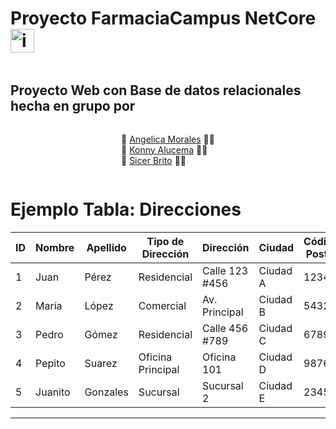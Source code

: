 <div style="display: flex; justify-content: center;">

# Proyecto FarmaciaCampus NetCore <img src="https://api.nuget.org/v3-flatcontainer/microsoft.entityframeworkcore/8.0.0-preview.6.23329.4/icon" alt="img" style="width: 38px;">
</div>
<div style="display: flex; justify-content: center;">

## Proyecto Web con Base de datos relacionales hecha en grupo por   

</div>
<div style="display: flex; justify-content: center;">

💜 [Angelica Morales](https://github.com/soymariam10) 🧑‍💻  
💚 [Konny Alucema](https://github.com/konnylisethalucematorresCAMPUS) 🧑‍💻  
🖤 [Sicer Brito](https://github.com/SicerBrito) 🧑‍💻  


</div>


# Ejemplo Tabla: Direcciones

| ID   | Nombre         | Apellido       | Tipo de Dirección | Dirección       | Ciudad         | Código Postal | País           | Teléfono        | Correo Electrónico   |
|------|----------------|----------------|-------------------|-----------------|----------------|---------------|----------------|-----------------|----------------------|
| 1    | Juan           | Pérez          | Residencial       | Calle 123 #456  | Ciudad A       | 12345         | País A         | +1234567890     | juan@example.com     |
| 2    | María          | López          | Comercial         | Av. Principal   | Ciudad B       | 54321         | País B         | +9876543210     | maria@example.com    |
| 3    | Pedro          | Gómez          | Residencial       | Calle 456 #789  | Ciudad C       | 67890         | País C         | +1122334455     | pedro@example.com    |
| 4    | Pepito         | Suarez         | Oficina Principal | Oficina 101     | Ciudad D       | 98765         | País D         | +5556667777     | info@empresaXYZ.com  |
| 5    | Juanito        | Gonzales       | Sucursal          | Sucursal 2      | Ciudad E       | 23456         | País E         | +3334445555     | info@empresaABC.com  |


---
